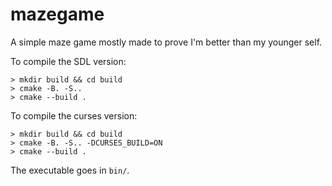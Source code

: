 # mazegame

A simple maze game mostly made to prove I'm better than my younger self.

To compile the SDL version:
```
> mkdir build && cd build
> cmake -B. -S..
> cmake --build .
```

To compile the curses version:
```
> mkdir build && cd build
> cmake -B. -S.. -DCURSES_BUILD=ON
> cmake --build .
```

The executable goes in `bin/`.
